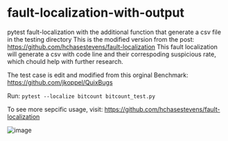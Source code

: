 # fault-localization-with-output
pytest fault-localization with the additional function that generate a csv file in the testing directory
This is the modified version from the post: https://github.com/hchasestevens/fault-localization
This fault localization will generate a csv with code line and their correspoding suspicious rate, which chould help with further research.

The test case is edit and modified from this orginal Benchmark: https://github.com/jkoppel/QuixBugs

Run:
`pytest --localize bitcount bitcount_test.py`

To see more sepcific usage, visit: https://github.com/hchasestevens/fault-localization

![image](https://user-images.githubusercontent.com/68514251/125785524-8be3ea0f-2d0d-4160-85d4-ff0301898416.png)

